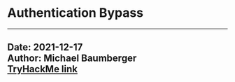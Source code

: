 # Authentication Bypass

---
Date: 2021-12-17  
Author: Michael Baumberger  
[TryHackMe link](https://tryhackme.com/room/authenticationbypass)
---